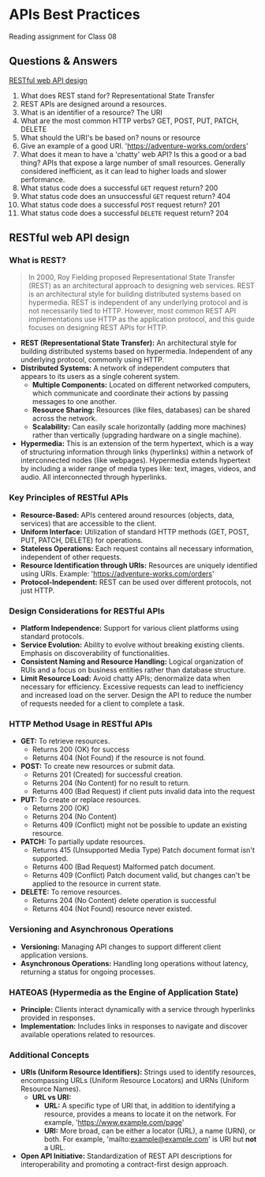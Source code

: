 # APIs Best PracticesReading assignment for Class 08## Questions & Answers[RESTful web API design](https://learn.microsoft.com/en-us/azure/architecture/best-practices/api-design)1. What does REST stand for? Representational State Transfer2. REST APIs are designed around a resources.3. What is an identifier of a resource? The URI4. What are the most common HTTP verbs? GET, POST, PUT, PATCH, DELETE5. What should the URI's be based on? nouns or resource6. Give an example of a good URI. 'https://adventure-works.com/orders'7. What does it mean to have a 'chatty' web API? Is this a good or a bad thing? APIs that expose a large number of small resources. Generally considered inefficient, as it can lead to higher loads and slower performance.8. What status code does a successful `GET` request return? 2009. What status code does an unsuccessful `GET` request return? 40410. What status code does a successful `POST` request return? 20111. What status code does a successful `DELETE` request return? 204## RESTful web API design### What is REST?> In 2000, Roy Fielding proposed Representational State Transfer (REST) as an architectural approach to designing web services. REST is an architectural style for building distributed systems based on hypermedia. REST is independent of any underlying protocol and is not necessarily tied to HTTP. However, most common REST API implementations use HTTP as the application protocol, and this guide focuses on designing REST APIs for HTTP.* **REST (Representational State Transfer):** An architectural style for building distributed systems based on hypermedia. Independent of any underlying protocol, commonly using HTTP.* **Distributed Systems:** A network of independent computers that appears to its users as a single coherent system.  * **Multiple Components:** Located on different networked computers, which communicate and coordinate their actions by passing messages to one another.  * **Resource Sharing:** Resources (like files, databases) can be shared across the network.  * **Scalability:** Can easily scale horizontally (adding more machines) rather than vertically (upgrading hardware on a single machine).* **Hypermedia:** This is an extension of the term hypertext, which is a way of structuring information through links (hyperlinks) within a network of interconnected nodes (like webpages). Hypermedia extends hypertext by including a wider range of media types like: text, images, videos, and audio. All interconnected through hyperlinks. ### Key Principles of RESTful APIs* **Resource-Based:** APIs centered around resources (objects, data, services) that are accessible to the client.* **Uniform Interface:** Utilization of standard HTTP methods (GET, POST, PUT, PATCH, DELETE) for operations.* **Stateless Operations:** Each request contains all necessary information, independent of other requests.* **Resource Identification through URIs:** Resources are uniquely identified using URIs. Example: 'https://adventure-works.com/orders'* **Protocol-Independent:** REST can be used over different protocols, not just HTTP.### Design Considerations for RESTful APIs* **Platform Independence:** Support for various client platforms using standard protocols.* **Service Evolution:** Ability to evolve without breaking existing clients. Emphasis on discoverability of functionalities.* **Consistent Naming and Resource Handling:** Logical organization of RUIs and a focus on business entities rather than database structure.* **Limit Resource Load:** Avoid chatty APIs; denormalize data when necessary for efficiency. Excessive requests can lead to inefficiency and increased load on the server. Design the API to reduce the number of requests needed for a client to complete a task.### HTTP Method Usage in RESTful APIs* **GET:** To retrieve resources.  * Returns 200 (OK) for success  * Returns 404 (Not Found) if the resource is not found.* **POST:** To create new resources or submit data.  * Returns 201 (Created) for successful creation.  * Returns 204 (No Content) for no result to return.  * Returns 400 (Bad Request) if client puts invalid data into the request* **PUT:** To create or replace resources.  * Returns 200 (OK)  * Returns 204 (No Content)  * Returns 409 (Conflict) might not be possible to update an existing resource.* **PATCH:** To partially update resources.  * Returns 415 (Unsupported Media Type) Patch document format isn't supported.  * Returns 400 (Bad Request) Malformed patch document.  * Returns 409 (Conflict) Patch document valid, but changes can't be applied to the resource in current state.* **DELETE:** To remove resources.  * Returns 204 (No Content) delete operation is successful  * Returns 404 (Not Found) resource never existed.### Versioning and Asynchronous Operations* **Versioning:** Managing API changes to support different client application versions.* **Asynchronous Operations:** Handling long operations without latency, returning a status for ongoing processes.### HATEOAS (Hypermedia as the Engine of Application State)* **Principle:** Clients interact dynamically with a service through hyperlinks provided in responses.* **Implementation:** Includes links in responses to navigate and discover available operations related to resources.### Additional Concepts* **URIs (Uniform Resource Identifiers):** Strings used to identify resources, encompassing URLs (Uniform Resource Locators) and URNs (Uniform Resource Names).  * **URL vs URI:**    * **URL:** A specific type of URI that, in addition to identifying a resource, provides a means to locate it on the network. For example, 'https://www.example.com/page'    * **URI:** More broad, can be either a locator (URL), a name (URN), or both. For example, 'mailto:example@example.com' is URI but **not** a URL.* **Open API Initiative:** Standardization of REST API descriptions for interoperability and promoting a contract-first design approach.